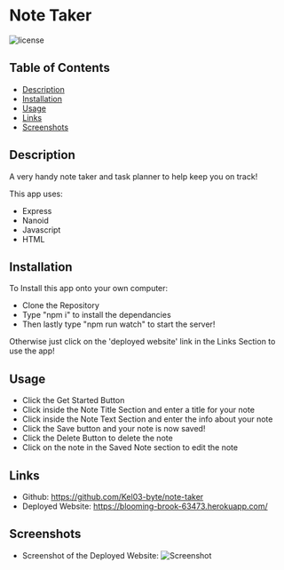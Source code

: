 # Note Taker

![license](https://img.shields.io/badge/License-MIT-blue.svg)

## Table of Contents

- [Description](#description)
- [Installation](#installation)
- [Usage](#usage)
- [Links](#links)
- [Screenshots](#screenshots)

## Description

A very handy note taker and task planner to help keep you on track!

This app uses:
* Express
* Nanoid
* Javascript
* HTML

## Installation

To Install this app onto your own computer:
* Clone the Repository
* Type "npm i" to install the dependancies
* Then lastly type "npm run watch" to start the server!

Otherwise just click on the 'deployed website' link in the Links Section to use the app!

## Usage

* Click the Get Started Button
* Click inside the Note Title Section and enter a title for your note
* Click inside the Note Text Section and enter the info about your note
* Click the Save button and your note is now saved!
* Click the Delete Button to delete the note
* Click on the note in the Saved Note section to edit the note

## Links

* Github: https://github.com/Kel03-byte/note-taker
* Deployed Website: https://blooming-brook-63473.herokuapp.com/

## Screenshots

* Screenshot of the Deployed Website:
![Screenshot](/images/screenshot.png)
